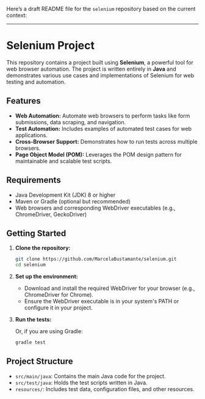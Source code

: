 Here’s a draft README file for the `selenium` repository based on the current context:

---

# Selenium Project

This repository contains a project built using **Selenium**, a powerful tool for web browser automation. The project is written entirely in **Java** and demonstrates various use cases and implementations of Selenium for web testing and automation.

## Features

- **Web Automation:** Automate web browsers to perform tasks like form submissions, data scraping, and navigation.
- **Test Automation:** Includes examples of automated test cases for web applications.
- **Cross-Browser Support:** Demonstrates how to run tests across multiple browsers.
- **Page Object Model (POM):** Leverages the POM design pattern for maintainable and scalable test scripts.

## Requirements

- Java Development Kit (JDK) 8 or higher
- Maven or Gradle (optional but recommended)
- Web browsers and corresponding WebDriver executables (e.g., ChromeDriver, GeckoDriver)

## Getting Started

1. **Clone the repository:**
   ```bash
   git clone https://github.com/MarcelaBustamante/selenium.git
   cd selenium
   ```

2. **Set up the environment:**
   - Download and install the required WebDriver for your browser (e.g., ChromeDriver for Chrome).
   - Ensure the WebDriver executable is in your system's PATH or configure it in your project.

3. **Run the tests:**

   Or, if you are using Gradle:
   ```bash
   gradle test
   ```

## Project Structure

- `src/main/java`: Contains the main Java code for the project.
- `src/test/java`: Holds the test scripts written in Java.
- `resources/`: Includes test data, configuration files, and other resources.
